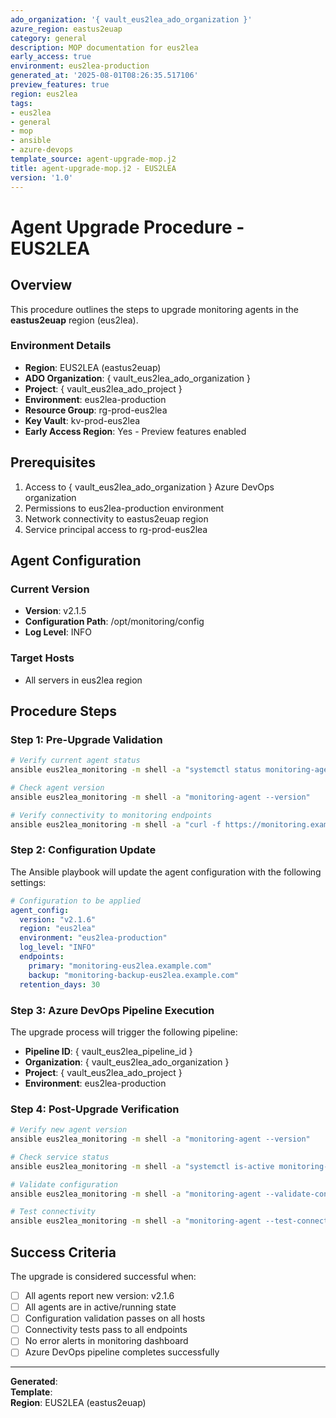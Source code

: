 ```yaml
---
ado_organization: '{ vault_eus2lea_ado_organization }'
azure_region: eastus2euap
category: general
description: MOP documentation for eus2lea
early_access: true
environment: eus2lea-production
generated_at: '2025-08-01T08:26:35.517106'
preview_features: true
region: eus2lea
tags:
- eus2lea
- general
- mop
- ansible
- azure-devops
template_source: agent-upgrade-mop.j2
title: agent-upgrade-mop.j2 - EUS2LEA
version: '1.0'
---
```


# Agent Upgrade Procedure - EUS2LEA

## Overview

This procedure outlines the steps to upgrade monitoring agents in the **eastus2euap** region (eus2lea).

### Environment Details

- **Region**: EUS2LEA (eastus2euap)
- **ADO Organization**: { vault_eus2lea_ado_organization }
- **Project**: { vault_eus2lea_ado_project }
- **Environment**: eus2lea-production
- **Resource Group**: rg-prod-eus2lea
- **Key Vault**: kv-prod-eus2lea
- **Early Access Region**: Yes - Preview features enabled

## Prerequisites

1. Access to { vault_eus2lea_ado_organization } Azure DevOps organization
2. Permissions to eus2lea-production environment
3. Network connectivity to eastus2euap region
4. Service principal access to rg-prod-eus2lea

## Agent Configuration

### Current Version
- **Version**: v2.1.5
- **Configuration Path**: /opt/monitoring/config
- **Log Level**: INFO

### Target Hosts
- All servers in eus2lea region

## Procedure Steps

### Step 1: Pre-Upgrade Validation

```bash
# Verify current agent status
ansible eus2lea_monitoring -m shell -a "systemctl status monitoring-agent"

# Check agent version
ansible eus2lea_monitoring -m shell -a "monitoring-agent --version"

# Verify connectivity to monitoring endpoints
ansible eus2lea_monitoring -m shell -a "curl -f https://monitoring.example.com/health"
```

### Step 2: Configuration Update

The Ansible playbook will update the agent configuration with the following settings:

```yaml
# Configuration to be applied
agent_config:
  version: "v2.1.6"
  region: "eus2lea"
  environment: "eus2lea-production"
  log_level: "INFO"
  endpoints:
    primary: "monitoring-eus2lea.example.com"
    backup: "monitoring-backup-eus2lea.example.com"
  retention_days: 30
```

### Step 3: Azure DevOps Pipeline Execution

The upgrade process will trigger the following pipeline:

- **Pipeline ID**: { vault_eus2lea_pipeline_id }
- **Organization**: { vault_eus2lea_ado_organization }
- **Project**: { vault_eus2lea_ado_project }
- **Environment**: eus2lea-production

### Step 4: Post-Upgrade Verification

```bash
# Verify new agent version
ansible eus2lea_monitoring -m shell -a "monitoring-agent --version"

# Check service status
ansible eus2lea_monitoring -m shell -a "systemctl is-active monitoring-agent"

# Validate configuration
ansible eus2lea_monitoring -m shell -a "monitoring-agent --validate-config"

# Test connectivity
ansible eus2lea_monitoring -m shell -a "monitoring-agent --test-connection"
```

## Success Criteria

The upgrade is considered successful when:

- [ ] All agents report new version: v2.1.6
- [ ] All agents are in active/running state
- [ ] Configuration validation passes on all hosts
- [ ] Connectivity tests pass to all endpoints
- [ ] No error alerts in monitoring dashboard
- [ ] Azure DevOps pipeline completes successfully

---

**Generated**:   
**Template**:   
**Region**: EUS2LEA (eastus2euap)